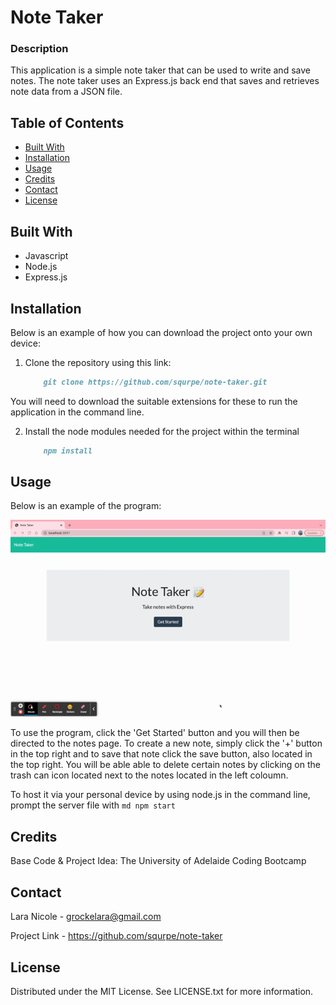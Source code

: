 # Note Taker

  ### Description
  
  This application is a simple note taker that can be used to write and save notes. The note taker uses an Express.js back end that saves and retrieves note data from a JSON file.

  ## Table of Contents

  - [Built With](#built-with)
  - [Installation](#installation)
  - [Usage](#usage)
  - [Credits](#credits)
  - [Contact](#contact)
  - [License](#license)

  ## Built With

  - Javascript
  - Node.js
  - Express.js

  ## Installation
  
  Below is an example of how you can download the project onto your own device:

  1. Clone the repository using this link: 
      ```md
          git clone https://github.com/squrpe/note-taker.git
      ```

  You will need to download the suitable extensions for these to run the application in the command line.
  
  2. Install the node modules needed for the project within the terminal
      ```md
          npm install
      ```

  ## Usage

  Below is an example of the program:

  ![](./public/assets/img/notetaker.gif)

To use the program, click the 'Get Started' button and you will then be directed to the notes page. To create a new note, simply click the '+' button in the top right and to save that note click the save button, also located in the top right. You will be able able to delete certain notes by clicking on the trash can icon located next to the notes located in the left coloumn.

  To host it via your personal device by using node.js in the command line, prompt the server file with
      ```md
          npm start
      ```
  
  ## Credits
  
  Base Code & Project Idea: The University of Adelaide Coding Bootcamp
  
  ## Contact
  
  Lara Nicole - [grockelara@gmail.com](grockelara@gmail.com)
  
  Project Link - https://github.com/squrpe/note-taker
  
  ## License
  
  Distributed under the MIT License. See LICENSE.txt for more information.
